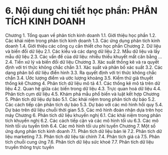 # 6. Nội dung chi tiết học phần: PHÂN TÍCH KINH DOANH
Chương 1. Tổng quan về phân tích kinh doanh
1.1. Giới thiệu học phần
1.2. Các khái niệm trong phân tích kinh doanh
1.3. Các ứng dụng phân tích kinh doanh
1.4. Giới thiệu các công cụ cần thiết cho học phần
Chương 2. Dữ liệu và biến đổi dữ liệu
2.1. Các kiểu và các dạng dữ liệu
2.2. Mẫu dữ liệu và lấy mẫu dữ liệu
2.3. Các vấn đề của dữ liệu: nhiễu thiếu khuyết mất cân bằng ...
2.4. Tiền xử lý và biến đổi dữ liệu
Chương 3. Xác suất thống kê và ra quyết định với tri thức không chắc
chắn
3.1. Xác suất và phân bố xác suất
3.2. Các dạng phân bố dữ liệu điển hình
3.3. Ra quyết định với tri thức không chắc chắn
3.4. Ước lượng điểm và ước lượng khoảng
3.5. Kiểm thử giả thuyết thống kê
Chương 4. Phân tích dữ liệu mô tả
4.1. Các thống kê mô tả trên dữ liệu
4.2. Quan hệ giữa các biến trong dữ liệu
4.3. Trực quan hoá dữ liệu
4.4. Phân tích cụm dữ liệu
4.5. Khám phá mẫu phổ biến và luật kết hợp
Chương 5. Phân tích dữ liệu dự báo
5.1. Các khái niệm trong phân tích dự báo
5.2. Các cách tiếp cận phân tích dự báo
5.3. Dự báo với các mô hình hồi quy
5.4. Dự báo trên dữ liệu chuỗi thời gian
5.5. Các mô hình đoán nhận dựa trên học máy
Chương 6. Phân tích dữ liệu khuyến nghị
6.1. Các khái niệm trong phân tích khuyến nghị
6.2. Các cách tiếp cận và các mô hình tối ưu
6.3. Các mô hình tối ưu tuyến tính
6.4. Các mô hình tối ưu phi tuyến
Chương 7. Một số ứng dụng phân tích kinh doanh
7.1. Phân tích dữ liệu bán lẻ
7.2. Phân tích dữ liệu marketing
7.3. Phân tích dữ liệu tài chính
7.4. Phân tích giá cả
7.5. Phân tích chuỗi cung ứng
7.6. Phân tích dữ liệu sức khoẻ
7.7. Phân tích dữ liệu truyền thông trực tuyến
